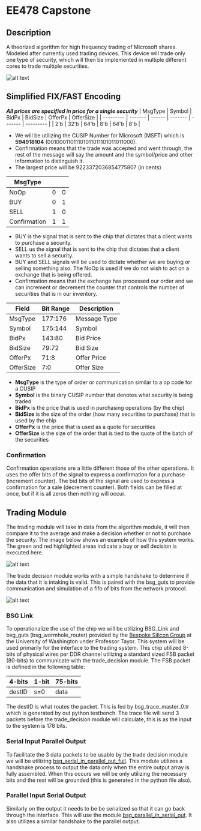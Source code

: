 # EE478 Capstone

## Description
A theorized algorithm for high frequency trading of Microsoft shares. Modeled after currently used trading devices. This device will trade only one type of security, which will then be implemented in multiple different cores to trade multiple securities.

![alt text](https://gitlab.cs.washington.edu/lineandr/ee478-capstone/-/raw/main/img/Top_Level_Flow.drawio_3_.png?raw=true)

## Simplified FIX/FAST Encoding
_**All prices are specified in price for a single security**_
| MsgType   | Symbol  | BidPx  | BidSize | OfferPx | OfferSize |
| --------- | ------- | ------ | ------- | ------- | --------- |
| 2'b       | 32'b    | 64'b   | 8'b     | 64'b    | 8'b       |

- We will be utilizing the CUSIP Number for Microsoft (MSFT) which is **594918104** (00100011011101011011101011011000).
- Confirmation means that the trade was accepted and went through, the rest of the message will say the amount and the symbol/price and other information to distinguish it.
- The largest price will be 9223372036854775807 (in cents)

| MsgType       |            |            |
|---------------|---------|------------|
| NoOp          |0          | 0          |
| BUY           |0          | 1          |
| SELL          |1          | 0          |
| Confirmation  |1          | 1          |

- BUY is the signal that is sent to the chip that dictates that a client wants to purchase a security.
- SELL us the signal that is sent to the chip that dictates that a client wants to sell a security.
- BUY and SELL signals will be used to dictate whether we are buying or selling something also. The NoOp is used if we do not wish to act on a exchange that is being offered.
- Confirmation means that the exchange has processed our order and we can increment or decrement the counter that controls the number of securities that is in our inventory. 

| Field    | Bit Range | Description       |
|----------|-----------|-------------------|
| MsgType  | 177:176   | Message Type      |
| Symbol   | 175:144   | Symbol            |
| BidPx    | 143:80    | Bid Price         |
| BidSize  | 79:72     | Bid Size          |
| OfferPx  | 71:8      | Offer Price       |
| OfferSize| 7:0       | Offer Size        |

- **MsgType** is the type of order or communication similar to a op code for a CUSIP
- **Symbol** is the binary CUSIP number that denotes what security is being traded
- **BidPx** is the price that is used in purchasing operations (by the chip)
- **BidSize** is the size of the order (how many securities to purchase) that is used by the chip
- **OfferPx** is the price that is used as a quote for securities
- **OfferSize** is the size of the order that is tied to the quote of the batch of the securities

### Confirmation
Confirmation operations are a little different those of the other operations. It uses the offer bits of the signal to express a confirmation for a purchase (increment counter). The bid bits of the signal are used to express a confirmation for a sale (decrement counter). Both fields can be filled at once, but if it is all zeros then nothing will occur.

## Trading Module
The trading module will take in data from the algorithm module, it will then compare it to the average and make a decision whether or not to purchase the security. The image below shows an example of how this system works. The green and red highlighted areas indicate a buy or sell decision is executed here.

![alt text](https://gitlab.cs.washington.edu/lineandr/ee478-capstone/-/raw/8f26388bac8137891f78d003f47619a37efef235/img/sma_example.png?raw=true)

The trade decision module works with a simple handshake to determine if the data that it is intaking is valid. This is paired with the bsg_guts to provide communication and simulation of a fifo of bits from the network protocol.

![alt text](https://gitlab.cs.washington.edu/lineandr/ee478-capstone/-/raw/main/img/trade_decision.drawio.png?raw=true)

### BSG Link
To operationalize the use of the chip we will be utilizing BSG_Link and bsg_guts (bsg_wormhole_router) provided by the [Bespoke Silicon Group](https://www.bsg.ai/) at the University of Washington under Professor Tayor. This system will be used primarily for the interface to the trading system. This chip utilized 8-bits of physical wires per DDR channel utilizing a standard sized FSB packet (80-bits) to communicate with the trade_decision module. The FSB packet is defined in the following table:

| 4-bits    | 1-bit | 75-bits       |
|----------|-----------|-------------------|
| destID  | s=0   | data      |

The destID is what routes the packet. This is fed by bsg_trace_master_0.tr which is generated by out python testbench. The trace file will send 3 packets before the trade_decision module will calculate, this is as the input to the system is 178 bits.

### Serial Input Parallel Output
To  facilitate the 3 data packets to be usable by the trade decision module we will be utilizing [bsg_serial_in_parallel_out_full](https://github.com/bespoke-silicon-group/basejump_stl/blob/master/bsg_dataflow/bsg_serial_in_parallel_out_full.sv). This module utilizes a handshake process to output the data only when the entire output array is fully assembled. When this occurs we will be only utilizing the necessary bits and the rest will be grounded (this is generated in the python file also).

### Parallel Input Serial Output
Similarly on the output it needs to be be serialized so that it can go back through the interface. This will use the module [bsg_parallel_in_serial_out](https://github.com/bespoke-silicon-group/basejump_stl/blob/master/bsg_dataflow/bsg_parallel_in_serial_out.sv). It also utilizes a similar handshake to the parallel output.


